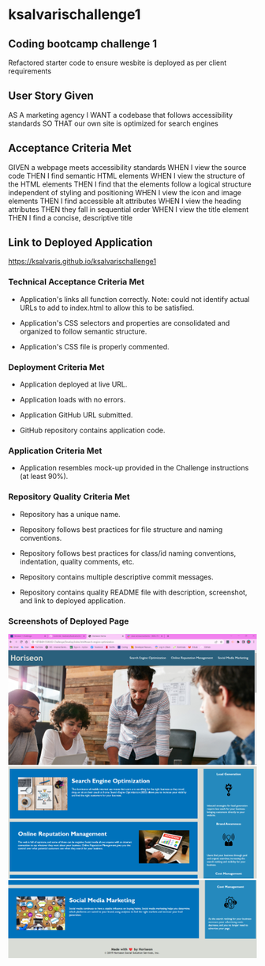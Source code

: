 # ksalvarischallenge1

## Coding bootcamp challenge 1  
Refactored starter code to ensure wesbite is deployed as per client requirements

## User Story Given
AS A marketing agency
I WANT a codebase that follows accessibility standards
SO THAT our own site is optimized for search engines

## Acceptance Criteria Met
GIVEN a webpage meets accessibility standards
WHEN I view the source code
THEN I find semantic HTML elements
WHEN I view the structure of the HTML elements
THEN I find that the elements follow a logical structure independent of styling and positioning
WHEN I view the icon and image elements
THEN I find accessible alt attributes
WHEN I view the heading attributes
THEN they fall in sequential order
WHEN I view the title element
THEN I find a concise, descriptive title

## Link to Deployed Application
https://ksalvaris.github.io/ksalvarischallenge1

### Technical Acceptance Criteria Met
  * Application's links all function correctly. 
    Note: could not identify actual URLs to add to index.html to allow this to be satisfied.

  * Application's CSS selectors and properties are consolidated and organized to follow semantic structure.

  * Application's CSS file is properly commented.

### Deployment Criteria Met
* Application deployed at live URL.

* Application loads with no errors.

* Application GitHub URL submitted.

* GitHub repository contains application code.

### Application Criteria Met

* Application resembles mock-up provided in the Challenge instructions (at least 90%).

### Repository Quality Criteria Met

* Repository has a unique name.

* Repository follows best practices for file structure and naming conventions.

* Repository follows best practices for class/id naming conventions, indentation, quality comments, etc.

* Repository contains multiple descriptive commit messages.

* Repository contains quality README file with description, screenshot, and link to deployed application.

### Screenshots of Deployed Page
![Alt text](image-1.png)
![Alt text](image-2.png)
![Alt text](image-3.png)
